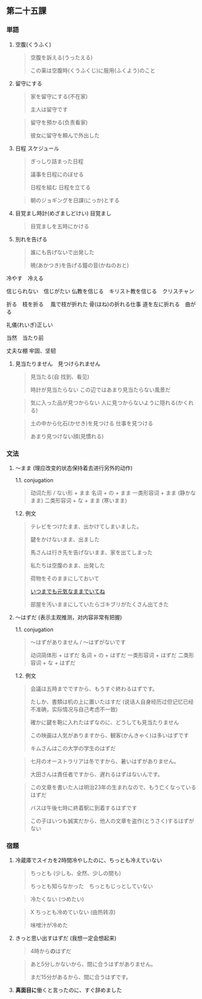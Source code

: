 ## 第二十五課

### 単語

1. 空腹(くうふく)

    > 空腹を訴える(うったえる)
    >
    > この薬は空腹時(くうふくじ)に服用(ふくよう)のこと

1. 留守にする

    > 家を留守にする(不在家)
    >
    > 主人は留守です

    > 留守を預かる(负责看家)
    >
    > 彼女に留守を頼んで外出した


1. 日程 スケジュール

    > ぎっしり詰まった日程
    >
    > 議事を日程にのぼせる
    >
    > 日程を組む
    > 日程を立てる

    > 朝のジョギングを日課(にっか)とする

1. 目覚まし時計(めざましどけい) 目覚まし

    > 目覚ましを五時にかける

1. 別れを告げる

    > 誰にも告げないで出発した
    >
    > 暁(あかつき)を告げる鐘の音(かねのおと)

冷やす　冷える

信じられない　信じがたい
仏教を信じる　キリスト教を信じる　クリスチャン

折る　枝を折る　
風で枝が折れた
骨(ほね)の折れる仕事
道を左に折れる　曲がる

礼儀(れいぎ)正しい

当然　当たり前

丈夫な棚 牢固、坚韧

1. 見当たりません　見つけられません

    > 見当たる(自 找到、看见)
    >
    > 時計が見当たらない
    > この辺ではあまり見当たらない風景だ
    
    > 気に入った品が見つからない
    > 人に見つからないように隠れる(かくれる)

    > 土の中から化石(かせき)を見つける
    > 仕事を見つける
    >
    > あまり見つけない顔(見慣れる)

### 文法

1. ～まま (理应改变的状态保持着去进行另外的动作)

    1.1. conjugation

    > 动词た形 / ない形 + まま
    > 名词 + の + まま
    > 一类形容词 + まま (静かなまま)
    > 二类形容词 + な + まま (寒いまま)

    1.2. 例文

    > テレビをつけたまま、出かけてしまいました。
    >
    > 鍵をかけないまま、出ました
    >
    > 馬さんは行き先を告げないまま、家を出てしまった
    >
    > 私たちは空腹のまま、出発した
    >
    > 荷物をそのままにしておいて
    >
    > [いつまでも元気なままでいてね](https://bunpro.jp/ja/grammar_points/%E3%81%BE%E3%81%BE)
    >
    > 部屋を汚いままにしていたらゴキブリがたくさん出てきた


1. ～はずだ (表示主观推测，对内容非常有把握)

    1.1. conjugation
    
    > ～はずがありません / ～はずがないです
    >
    > 动词简体形 + はずだ
    > 名词 + の + はずだ
    > 一类形容词 + はずだ
    > 二类形容词 + な + はずだ

    1.2. 例文

    > 会議は五時までですから、もうすぐ終わるはずです。
    >
    > たしか、書類は机の上に置いたはすだ (说话人自身经历过但记忆已经不准确，实际情况与自己考虑不一致)
    >
    > 確かに鍵を鞄に入れたはずなのに、どうしても見当たりません
    >
    > この映画は人気がありますから、観客(かんきゃく)は多いはずです
    >
    > キムさんはこの大学の学生のはずだ

    > 七月のオーストラリアは冬ですから、暑いはずがありません。
    >
    > 大田さんは責任者ですから、遅れるはずはないんです。

    > この文章を書いた人は明治23年の生まれなので、もう亡くなっているはずだ
    >
    > バスは午後七時に終着駅に到着するはずです
    >
    > この子はいつも誠実だから、他人の文章を盗作(とうさく)するはずがない

### 宿題

1. 冷蔵庫でスイカを2時間冷やしたのに、ちっとも冷えていない

    > ちっとも (少しも、全然、少しの間も)
    >
    > ちっとも知らなかった　ちっともじっとしていない

    > 冷たくない (つめたい)

    > X ちっとも冷めていない (由热转凉)
    >
    > 味噌汁が冷めた

1. きっと思い出すはずだ (我想一定会想起来)

    > 4時から**の**はずだ

    > あと5分しかないから、間に合うはずがありません。
    >
    > まだ15分があるから、間に合うはずです。

1. **真面目に**働くと言ったのに、すぐ辞めました
